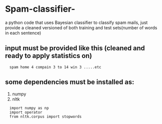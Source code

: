 # Spam-classifier-
a python code that uses Bayesian classifier to classify spam mails, just provide a cleaned versioned of both training and test sets(number of words in each sentence)

## input must be provided like this (cleaned and ready to apply statistics on)
```
  spam home 4 compain 3 to 14 win 3 .....etc
```

## some dependencies must be installed as:
1. numpy
2. nltk

```
  import numpy as np
  import operator
  from nltk.corpus import stopwords
```

